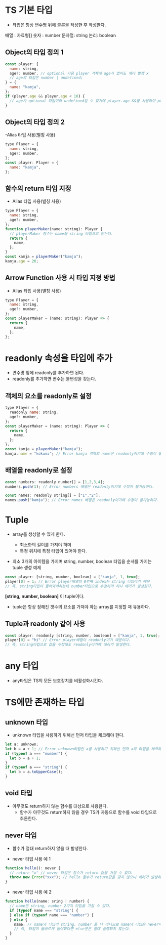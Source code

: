 # TS 기본 타입

- 타입은 항상 변수명 뒤에 콜론을 작성한 후 작성한다.

배열 : 자료형[]
숫자 : number
문자열: string
논리: boolean

## Object의 타입 정의 1

```js
const player: {
  name: string,
  age?: number, // optional 사용 player 객체에 age가 없어도 에러 발생 x
  // age의 타입은 number | undefined;
} = {
  name: "kamja",
};
if (player.age && player.age < 10) {
  // age가 optional 타입이라 undefined일 수 있기에 player.age &&를 사용하여 player 객체에 age 요소가 있을 때만 실행한다.
}
```

## Object의 타입 정의 2

-Alias 타입 사용(별칭 사용)

```js
type Player = {
  name: string,
  age?: number,
};
const player: Player = {
  name: "kamja",
};
```

## 함수의 return 타입 지정

- Alias 타입 사용(별칭 사용)

```js
type Player = {
  name: string,
  age?: number,
};
function playerMaker(name: string): Player {
  // playerMaker 함수는 name을 string 타입으로 받는다.
  return {
    name,
  };
}
const kamja = playerMaker("kamja");
kamja.age = 20;
```

## Arrow Function 사용 시 타입 지정 방법

- Alias 타입 사용(별칭 사용)

```js
type Player = {
  name: string,
  age?: number,
};
const playerMaker = (name: string): Player => {
  return {
    name,
  };
};
```

# readonly 속성을 타입에 추가

- 변수명 앞에 readonly를 추가하면 된다.
- readonly를 추가하면 변수는 불변성을 갖는다.

## 객체의 요소를 readonly로 설정

```js
type Player = {
  readonly name: string,
  age?: number,
};
const playerMaker = (name: string): Player => {
  return {
    name,
  };
};
const kamja = playerMaker("kamja");
kamja.name = "kokumi"; // Error kamja 객체의 name은 readonly이기에 수정이 불가능하다.
```

## 배열을 readonly로 설정

```js
const numbers: readonly number[] = [1,2,3,4];
numbers.push(1); // Error numbers 배열은 readonly이기에 수정이 불가능하다.

const names: readonly string[] = ["1","2"];
names.push("kamja"); // Error names 배열은 readonly이기에 수정이 불가능하다.
```

# Tuple

- array를 생성할 수 있게 한다.

  - 최소한의 길이를 가져야 하며
  - 특정 위치에 특정 타입이 있어야 한다.

- 최소 3개의 아이템을 가지며 string, number, boolean 타입을 순서를 가지는 tuple 생성 예제

```js
const player: [string, number, boolean] = ["kamja", 1, true];
player[0] = 1; // Error player배열의 0번째 index는 string 타입이기 때문
// 즉, string타입이 들어와야하는데 number타입으로 수정하려 하니 에러가 발생한다.
```

**[string, number, boolean]** 이 tuple이다.

- tuple은 항상 정해진 갯수의 요소를 가져야 하는 array를 지정할 때 유용하다.

## Tuple과 readonly 같이 사용

```js
const player: readonly [string, number, boolean] = ["kamja", 1, true];
player[0] = "hi" // Error player배열이 readonly이기 때문이다.
// 즉, string타입으로 값을 수정해도 readonly이기에 에러가 발생한다.
```

# any 타입

- any타입은 TS의 모든 보호장치를 비활성화시킨다.

# TS에만 존재하는 타입

## unknown 타입

- unknown 타입을 사용하기 위해선 먼저 타입을 체크해야 한다.

```js
let a: unknown;
let b = a + 1; // Error unknown타입인 a를 사용하기 위해선 먼저 a의 타입을 체크해야 한다.
if (typeof a === "number") {
  let b = a + 1;
}
if (typeof a === "string") {
  let b = a.toUpperCase();
}
```

## void 타입

- 아무것도 return하지 않는 함수를 대상으로 사용한다.
  - 함수가 아무것도 return하지 않을 경우 TS가 자동으로 함수를 void 타입으로 추론한다.

## never 타입

- 함수가 절대 return하지 않을 때 발생한다.

- never 타입 사용 예 1

```js
function hello(): never {
  // return "x" // never 타입은 함수가 return 값을 가질 수 없다.
  throw new Error("xxx"); // hello 함수가 return값을 갖지 않으니 에러가 발생하지 않는다.
}
```

- never 타입 사용 예 2

```js
function hello(name: sring | number) {
  // name은 string, number 2가지 타입을 가질 수 있다.
  if (typeof name === "string") {
  } else if (typeof name === "number") {
  } else {
    name; // name의 타입이 string, number 둘 다 아니므로 name의 타입은 never이다.
    // 즉, 타입이 올바르게 들어왔다면 else문은 절대 실행되지 않는다.
  }
}
```
